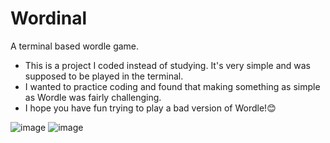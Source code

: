 # Wordinal
A terminal based wordle game.

* This is a project I coded instead of studying. It's very simple and was supposed to be played in the terminal.
* I wanted to practice coding and found that making something as simple as Wordle was fairly challenging.
* I hope you have fun trying to play a bad version of Wordle!😊

![image](https://user-images.githubusercontent.com/83597466/162605033-d08d2e23-eef6-4845-9c62-b7cad79c64dc.png)
![image](https://user-images.githubusercontent.com/83597466/162605107-5e4badfa-4fd6-4d1c-9054-ebf048530cab.png)
